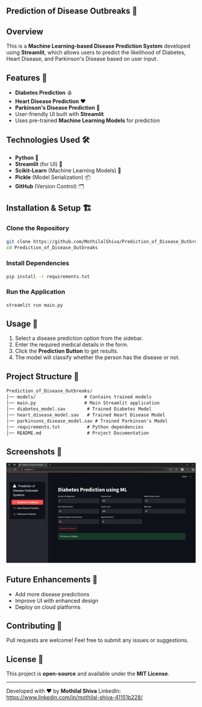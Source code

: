 ## Prediction of Disease Outbreaks 🏥

## Overview
This is a **Machine Learning-based Disease Prediction System** developed using **Streamlit**, which allows users to predict the likelihood of Diabetes, Heart Disease, and Parkinson's Disease based on user input.

## Features 🚀
- **Diabetes Prediction** 🩸
- **Heart Disease Prediction** ❤️
- **Parkinson's Disease Prediction** 🧠
- User-friendly UI built with **Streamlit**
- Uses pre-trained **Machine Learning Models** for prediction

## Technologies Used 🛠️
- **Python** 🐍
- **Streamlit** (for UI) 🎨
- **Scikit-Learn** (Machine Learning Models) 🤖
- **Pickle** (Model Serialization) 📦
- **GitHub** (Version Control) 🗂️

## Installation & Setup 🏗️
### Clone the Repository
```sh
git clone https://github.com/MothilalShiva/Prediction_of_Disease_Outbreaks.git
cd Prediction_of_Disease_Outbreaks
```

### Install Dependencies
```sh
pip install -r requirements.txt
```

### Run the Application
```sh
streamlit run main.py
```

## Usage 📖
1. Select a disease prediction option from the sidebar.
2. Enter the required medical details in the form.
3. Click the **Prediction Button** to get results.
4. The model will classify whether the person has the disease or not.

## Project Structure 📂
```
Prediction_of_Disease_Outbreaks/
│── models/                  # Contains trained models
│── main.py                  # Main Streamlit application
│── diabetes_model.sav        # Trained Diabetes Model
│── heart_disease_model.sav   # Trained Heart Disease Model
│── parkinsons_disease_model.sav # Trained Parkinson's Model
│── requirements.txt          # Python dependencies
│── README.md                 # Project Documentation
```

## Screenshots 📸
![Screenshot](https://github.com/MothilalShiva/Prediction_of_Disease_Outbreaks/blob/main/predict.png)

## Future Enhancements 🔮
- Add more disease predictions
- Improve UI with enhanced design
- Deploy on cloud platforms

## Contributing 🤝
Pull requests are welcome! Feel free to submit any issues or suggestions.

## License 📜
This project is **open-source** and available under the **MIT License**.

---
Developed with ❤️ by **Mothilal Shiva**
LinkedIn: https://www.linkedin.com/in/mothilal-shiva-41151b228/
